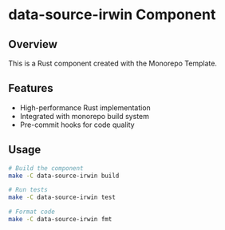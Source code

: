 # data-source-irwin Component

## Overview

This is a Rust component created with the Monorepo Template.

## Features

- High-performance Rust implementation
- Integrated with monorepo build system
- Pre-commit hooks for code quality

## Usage

```bash
# Build the component
make -C data-source-irwin build

# Run tests
make -C data-source-irwin test

# Format code
make -C data-source-irwin fmt
```
